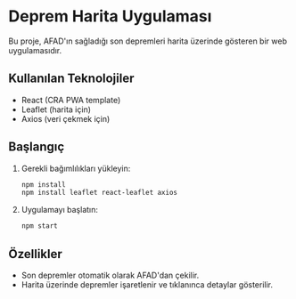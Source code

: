 # Deprem Harita Uygulaması

Bu proje, AFAD'ın sağladığı son depremleri harita üzerinde gösteren bir web uygulamasıdır.

## Kullanılan Teknolojiler
- React (CRA PWA template)
- Leaflet (harita için)
- Axios (veri çekmek için)

## Başlangıç

1. Gerekli bağımlılıkları yükleyin:
   ```bash
   npm install
   npm install leaflet react-leaflet axios
   ```
2. Uygulamayı başlatın:
   ```bash
   npm start
   ```

## Özellikler
- Son depremler otomatik olarak AFAD'dan çekilir.
- Harita üzerinde depremler işaretlenir ve tıklanınca detaylar gösterilir.
